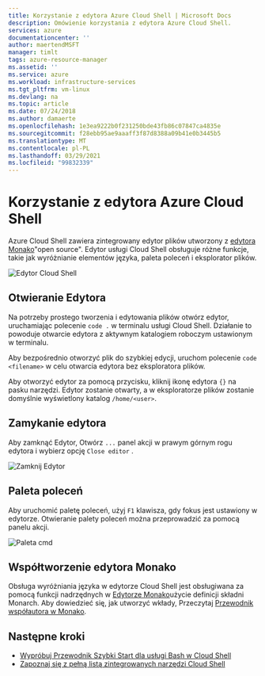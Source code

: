 ```yaml
---
title: Korzystanie z edytora Azure Cloud Shell | Microsoft Docs
description: Omówienie korzystania z edytora Azure Cloud Shell.
services: azure
documentationcenter: ''
author: maertendMSFT
manager: timlt
tags: azure-resource-manager
ms.assetid: ''
ms.service: azure
ms.workload: infrastructure-services
ms.tgt_pltfrm: vm-linux
ms.devlang: na
ms.topic: article
ms.date: 07/24/2018
ms.author: damaerte
ms.openlocfilehash: 1e3ea9222b0f231250bde43fb86c07847ca4835e
ms.sourcegitcommit: f28ebb95ae9aaaff3f87d8388a09b41e0b3445b5
ms.translationtype: MT
ms.contentlocale: pl-PL
ms.lasthandoff: 03/29/2021
ms.locfileid: "99832339"
---
```

# <a name="using-the-azure-cloud-shell-editor"></a>Korzystanie z edytora Azure Cloud Shell

Azure Cloud Shell zawiera zintegrowany edytor plików utworzony z [edytora Monako](https://github.com/Microsoft/monaco-editor)"open source". Edytor usługi Cloud Shell obsługuje różne funkcje, takie jak wyróżnianie elementów języka, paleta poleceń i eksplorator plików.

![Edytor Cloud Shell](media/using-cloud-shell-editor/open-editor.png)

## <a name="opening-the-editor"></a>Otwieranie Edytora

Na potrzeby prostego tworzenia i edytowania plików otwórz edytor, uruchamiając polecenie `code .` w terminalu usługi Cloud Shell. Działanie to powoduje otwarcie edytora z aktywnym katalogiem roboczym ustawionym w terminalu.

Aby bezpośrednio otworzyć plik do szybkiej edycji, uruchom polecenie `code <filename>` w celu otwarcia edytora bez eksploratora plików.

Aby otworzyć edytor za pomocą przycisku, kliknij ikonę edytora `{}` na pasku narzędzi. Edytor zostanie otwarty, a w eksploratorze plików zostanie domyślnie wyświetlony katalog `/home/<user>`.

## <a name="closing-the-editor"></a>Zamykanie edytora

Aby zamknąć Edytor, Otwórz `...` panel akcji w prawym górnym rogu edytora i wybierz opcję `Close editor` .

![Zamknij Edytor](media/using-cloud-shell-editor/close-editor.png)

## <a name="command-palette"></a>Paleta poleceń

Aby uruchomić paletę poleceń, użyj `F1` klawisza, gdy fokus jest ustawiony w edytorze. Otwieranie palety poleceń można przeprowadzić za pomocą panelu akcji.

![Paleta cmd](media/using-cloud-shell-editor/cmd-palette.png)

## <a name="contributing-to-the-monaco-editor"></a>Współtworzenie edytora Monako

Obsługa wyróżniania języka w edytorze Cloud Shell jest obsługiwana za pomocą funkcji nadrzędnych w [Edytorze Monako](https://github.com/Microsoft/monaco-editor)użycie definicji składni Monarch. Aby dowiedzieć się, jak utworzyć wkłady, Przeczytaj [Przewodnik współautora w Monako](https://github.com/Microsoft/monaco-editor/blob/master/CONTRIBUTING.md).

## <a name="next-steps"></a>Następne kroki

- [Wypróbuj Przewodnik Szybki Start dla usługi Bash w Cloud Shell](quickstart.md)
- [Zapoznaj się z pełną listą zintegrowanych narzędzi Cloud Shell](features.md)
